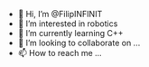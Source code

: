 - 👋 Hi, I’m @FilipINFINIT
- 👀 I’m interested in robotics
- 🌱 I’m currently learning C++
- 💞️ I’m looking to collaborate on ...
- 📫 How to reach me ...
